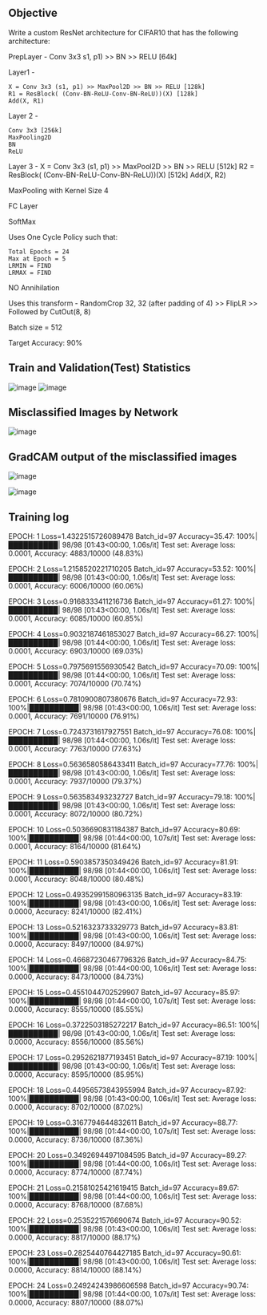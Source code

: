 Objective
-----------

Write a custom ResNet architecture for CIFAR10 that has the following architecture:

PrepLayer - 
    Conv 3x3 s1, p1) >> BN >> RELU [64k]
  
Layer1 -


    X = Conv 3x3 (s1, p1) >> MaxPool2D >> BN >> RELU [128k]
    R1 = ResBlock( (Conv-BN-ReLU-Conv-BN-ReLU))(X) [128k] 
    Add(X, R1)
  
Layer 2 -


    Conv 3x3 [256k]
    MaxPooling2D
    BN
    ReLU
  
Layer 3 -
    X = Conv 3x3 (s1, p1) >> MaxPool2D >> BN >> RELU [512k]
    R2 = ResBlock( (Conv-BN-ReLU-Conv-BN-ReLU))(X) [512k]
    Add(X, R2)
  
MaxPooling with Kernel Size 4

FC Layer 

SoftMax

Uses One Cycle Policy such that:

    Total Epochs = 24
    Max at Epoch = 5
    LRMIN = FIND
    LRMAX = FIND
NO Annihilation

Uses this transform -
  RandomCrop 32, 32 (after padding of 4) >> FlipLR >> Followed by CutOut(8, 8)

Batch size = 512

Target Accuracy: 90% 


Train and Validation(Test) Statistics
------------------------------------
![image](https://user-images.githubusercontent.com/10797988/143888529-a344ca80-8743-47e4-9500-c23c88372ee2.png)
![image](https://user-images.githubusercontent.com/10797988/143888601-f9656bc7-d9ce-4931-9d1c-82230d36b8d0.png)


Misclassified Images by Network
-------------------------------
![image](https://user-images.githubusercontent.com/10797988/143888661-03a7ba33-6f0c-45f5-bf61-66a5db4f1236.png)


GradCAM output of the misclassified images
------------------------------------------
![image](https://user-images.githubusercontent.com/10797988/143888702-51064e75-88b5-4d6b-a49d-266f19154543.png)

![image](https://user-images.githubusercontent.com/10797988/143888731-c7915c7e-2fe8-4b2a-933a-270f2d00ed20.png)


Training log
-------------
EPOCH: 1
Loss=1.4322515726089478 Batch_id=97 Accuracy=35.47: 100%|██████████| 98/98 [01:43<00:00,  1.06s/it]
Test set: Average loss: 0.0001, Accuracy: 4883/10000 (48.83%)

EPOCH: 2
Loss=1.2158520221710205 Batch_id=97 Accuracy=53.52: 100%|██████████| 98/98 [01:43<00:00,  1.06s/it]
Test set: Average loss: 0.0001, Accuracy: 6006/10000 (60.06%)

EPOCH: 3
Loss=0.9168333411216736 Batch_id=97 Accuracy=61.27: 100%|██████████| 98/98 [01:43<00:00,  1.06s/it]
Test set: Average loss: 0.0001, Accuracy: 6085/10000 (60.85%)

EPOCH: 4
Loss=0.9032187461853027 Batch_id=97 Accuracy=66.27: 100%|██████████| 98/98 [01:44<00:00,  1.06s/it]
Test set: Average loss: 0.0001, Accuracy: 6903/10000 (69.03%)

EPOCH: 5
Loss=0.7975691556930542 Batch_id=97 Accuracy=70.09: 100%|██████████| 98/98 [01:44<00:00,  1.06s/it]
Test set: Average loss: 0.0001, Accuracy: 7074/10000 (70.74%)

EPOCH: 6
Loss=0.7810900807380676 Batch_id=97 Accuracy=72.93: 100%|██████████| 98/98 [01:43<00:00,  1.06s/it]
Test set: Average loss: 0.0001, Accuracy: 7691/10000 (76.91%)

EPOCH: 7
Loss=0.7243731617927551 Batch_id=97 Accuracy=76.08: 100%|██████████| 98/98 [01:44<00:00,  1.06s/it]
Test set: Average loss: 0.0001, Accuracy: 7763/10000 (77.63%)

EPOCH: 8
Loss=0.5636580586433411 Batch_id=97 Accuracy=77.76: 100%|██████████| 98/98 [01:43<00:00,  1.06s/it]
Test set: Average loss: 0.0001, Accuracy: 7937/10000 (79.37%)

EPOCH: 9
Loss=0.563583493232727 Batch_id=97 Accuracy=79.18: 100%|██████████| 98/98 [01:43<00:00,  1.06s/it]
Test set: Average loss: 0.0001, Accuracy: 8072/10000 (80.72%)

EPOCH: 10
Loss=0.5036690831184387 Batch_id=97 Accuracy=80.69: 100%|██████████| 98/98 [01:44<00:00,  1.07s/it]
Test set: Average loss: 0.0001, Accuracy: 8164/10000 (81.64%)

EPOCH: 11
Loss=0.5903857350349426 Batch_id=97 Accuracy=81.91: 100%|██████████| 98/98 [01:44<00:00,  1.06s/it]
Test set: Average loss: 0.0001, Accuracy: 8048/10000 (80.48%)

EPOCH: 12
Loss=0.49352991580963135 Batch_id=97 Accuracy=83.19: 100%|██████████| 98/98 [01:43<00:00,  1.06s/it]
Test set: Average loss: 0.0000, Accuracy: 8241/10000 (82.41%)

EPOCH: 13
Loss=0.5216323733329773 Batch_id=97 Accuracy=83.81: 100%|██████████| 98/98 [01:43<00:00,  1.06s/it]
Test set: Average loss: 0.0000, Accuracy: 8497/10000 (84.97%)

EPOCH: 14
Loss=0.46687230467796326 Batch_id=97 Accuracy=84.75: 100%|██████████| 98/98 [01:44<00:00,  1.06s/it]
Test set: Average loss: 0.0000, Accuracy: 8473/10000 (84.73%)

EPOCH: 15
Loss=0.4551044702529907 Batch_id=97 Accuracy=85.97: 100%|██████████| 98/98 [01:44<00:00,  1.07s/it]
Test set: Average loss: 0.0000, Accuracy: 8555/10000 (85.55%)

EPOCH: 16
Loss=0.3722503185272217 Batch_id=97 Accuracy=86.51: 100%|██████████| 98/98 [01:43<00:00,  1.06s/it]
Test set: Average loss: 0.0000, Accuracy: 8556/10000 (85.56%)

EPOCH: 17
Loss=0.2952621877193451 Batch_id=97 Accuracy=87.19: 100%|██████████| 98/98 [01:43<00:00,  1.06s/it]
Test set: Average loss: 0.0000, Accuracy: 8595/10000 (85.95%)

EPOCH: 18
Loss=0.44956573843955994 Batch_id=97 Accuracy=87.92: 100%|██████████| 98/98 [01:43<00:00,  1.06s/it]
Test set: Average loss: 0.0000, Accuracy: 8702/10000 (87.02%)

EPOCH: 19
Loss=0.3167794644832611 Batch_id=97 Accuracy=88.77: 100%|██████████| 98/98 [01:44<00:00,  1.07s/it]
Test set: Average loss: 0.0000, Accuracy: 8736/10000 (87.36%)

EPOCH: 20
Loss=0.34926944971084595 Batch_id=97 Accuracy=89.27: 100%|██████████| 98/98 [01:44<00:00,  1.06s/it]
Test set: Average loss: 0.0000, Accuracy: 8774/10000 (87.74%)

EPOCH: 21
Loss=0.21581025421619415 Batch_id=97 Accuracy=89.67: 100%|██████████| 98/98 [01:44<00:00,  1.06s/it]
Test set: Average loss: 0.0000, Accuracy: 8768/10000 (87.68%)

EPOCH: 22
Loss=0.2535221576690674 Batch_id=97 Accuracy=90.52: 100%|██████████| 98/98 [01:43<00:00,  1.06s/it]
Test set: Average loss: 0.0000, Accuracy: 8817/10000 (88.17%)

EPOCH: 23
Loss=0.2825440764427185 Batch_id=97 Accuracy=90.61: 100%|██████████| 98/98 [01:43<00:00,  1.06s/it]
Test set: Average loss: 0.0000, Accuracy: 8814/10000 (88.14%)

EPOCH: 24
Loss=0.24924243986606598 Batch_id=97 Accuracy=90.74: 100%|██████████| 98/98 [01:44<00:00,  1.07s/it]
Test set: Average loss: 0.0000, Accuracy: 8807/10000 (88.07%)
